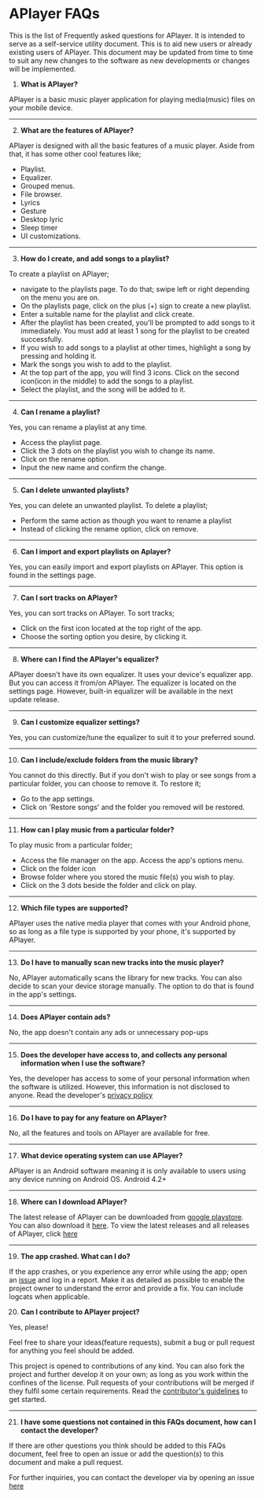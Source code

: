 # APlayer FAQs


This is the list of Frequently asked questions for APlayer. It is intended to serve as a self-service utility document. This is to aid new users or already existing users of APlayer. This document may be updated from time to time to suit any new changes to the software as new developments or changes will be implemented.


1. **What is APlayer?**

APlayer is a  basic music player application for playing media(music) files on your mobile device.

---

2. **What are the features of APlayer?**

APlayer is designed with all the basic features of a music player. Aside from that, it has some other cool features like; 

- Playlist.
- Equalizer.
- Grouped menus. 
- File browser.
- Lyrics
- Gesture 
- Desktop lyric 
- Sleep timer
- UI customizations.

---

3. **How do I create, and add songs to a playlist?**

To create a playlist on APlayer;

- navigate to the playlists page. To do that; swipe left or right depending on the menu you are on. 
- On the playlists page, click on the plus (+) sign to create a new playlist. 
- Enter a suitable name for the playlist and click create. 
- After the playlist has been created, you'll be prompted to add songs to it immediately. You must add at least 1 song for the playlist to be created successfully. 
- If you wish to add songs to a playlist at other times, highlight a song by pressing and holding it.
- Mark the songs you wish to add to the playlist.
- At the top part of the app, you will find 3 icons. Click on the second icon(icon in the middle) to add the songs to a playlist.
-  Select the playlist, and the song will be added to it. 

---

4. **Can I rename a playlist?**

Yes, you can rename a playlist at any time. 

- Access the playlist page.
- Click the 3 dots on the playlist you wish to change its name.
- Click on the rename option.
- Input the new name and confirm the change. 

---

5. **Can I delete unwanted playlists?**

Yes, you can delete an unwanted playlist. To delete a playlist;

- Perform the same action as though you want to rename a playlist
- Instead of clicking the rename option, click on remove. 

---

6. **Can I import and export playlists on Aplayer?**

Yes, you can easily import and export playlists on APlayer. This option is found in the settings page. 

---

7. **Can I sort tracks on APlayer?**

Yes, you can sort tracks on APlayer. To sort tracks;

- Click on the first icon located at the top right of the app.
- Choose the sorting option you desire, by clicking it. 

---

8. **Where can I find the APlayer's equalizer?**

APlayer doesn't have its own equalizer. It uses your device's equalizer app. But you can access it from/on APlayer. The equalizer is located on the settings page. However, built-in equalizer will be available in the next update release. 

---

9. **Can I customize equalizer settings?**

Yes, you can customize/tune the equalizer to suit it to your preferred sound. 

---

10. **Can I include/exclude folders from the music library?** 

You cannot do this directly. But if you don't wish to play or see songs from a particular folder, you can choose to remove it. To restore it;

- Go to the app settings.
- Click on 'Restore songs' and the folder you removed will be restored. 

---

11. **How can I play music from a particular folder?**

To play music from a particular folder;

- Access the file manager on the app. Access the app's options menu.
- Click on the folder icon
- Browse folder where you stored the music file(s) you wish to play.
- Click on the 3 dots beside the folder and click on play. 

---


12. **Which file types are supported?**

APlayer uses the native media player that comes with your Android phone, so as long as a file type is supported by your phone, it's supported by APlayer.

---

13. **Do I have to manually scan new tracks into the music player?**

No, APlayer automatically scans the library for new tracks. You can also decide to scan your device storage manually. The option to do that is found in the app's settings.

---

14. **Does APlayer contain ads?**

No, the app doesn't contain any ads or unnecessary pop-ups

---

15. **Does the developer have access to, and collects any personal information when I use the software?**

Yes, the developer has access to some of your personal information when the software is utilized. However, this information is not disclosed to anyone. Read the developer's [privacy policy](https://github.com/rRemix/APlayer/blob/master/Privacy%20EN.md)

---

16. **Do I have to pay for any feature on APlayer?**

No, all the features and tools on APlayer are available for free.

---

17. **What device operating system can use APlayer?**

APlayer is an Android software meaning it is only available to users using any device running on Android OS. Android 4.2+

---

18.  **Where can I download APlayer?**

The latest release of APlayer can be downloaded from [google playstore](https://play.google.com/store/apps/details?id=com.kr.myplayer). You can also download it [here](https://www.coolapk.com/apk/com.kr.myplayer). To view the latest releases and all releases of APlayer, click [here](https://github.com/rRemix/APlayer/releases)

---

19. **The app crashed. What can I do?**

If the app crashes, or you experience any error while using the app; open an [issue](https://github.com/rRemix/APlayer/issues/new) and log in a report. Make it as detailed as possible to enable the project owner to understand the error and provide a fix. You can include logcats when applicable. 

20. **Can I contribute to APlayer project?**

Yes, please!

Feel free to share your ideas(feature requests), submit a bug or pull request for anything you feel should be added.

This project is opened to contributions of any kind. You can also fork the project and further develop it on your own; as long as you work within the confines of the license. Pull requests of your contributions will be merged if they fulfil some certain requirements. Read the [contributor's guidelines](https://github.com/rRemix/APlayer/blob/master/Contributing%20EN.md) to get started.

---

21. **I have some questions not contained in this FAQs document, how can I contact the developer?**

If there are other questions you think should be added to this FAQs document, feel free to open an issue or add the question(s) to this document and make a pull request.

For further inquiries, you can contact the developer via by opening an issue [here](https://github.com/rRemix/APlayer/issues/new) 

